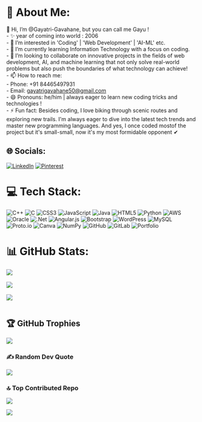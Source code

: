 # 💫 About Me:
👋 Hi, I’m @Gayatri-Gavahane, but you can call me Gayu !<br>- ✨ year of coming into world : 2006<br>- 👀 I’m interested in 'Coding' | 'Web Development' | 'AI-ML' etc.<br>- 🌱 I’m currently learning Information Technology with a focus on coding.<br>- 💞 I’m looking to collaborate on innovative projects in the fields of web development, AI, and machine learning that not only solve real-world problems but also push the boundaries of what technology can achieve!<br>- 📫 How to reach me:<br>- Phone: +91 84465497931<br>- Email: gayatrigavahane50@gmail.com<br>- 😄 Pronouns: he/him | always eager to learn new coding tricks and technologies !<br>- ⚡ Fun fact: Besides coding, I love biking through scenic routes and exploring new trails. I'm always eager to dive into the latest tech trends and master new programming languages. And yes, I once coded mostof the project but it's small-small, now it's my most formidable opponent ✔


## 🌐 Socials:
[![LinkedIn](https://img.shields.io/badge/LinkedIn-%230077B5.svg?logo=linkedin&logoColor=white)](https://linkedin.com/in/gayatrigavhane50@gmail.com) [![Pinterest](https://img.shields.io/badge/Pinterest-%23E60023.svg?logo=Pinterest&logoColor=white)](https://pinterest.com/gayatrigavhane50@gmail.com) 
  <br/>
# 💻 Tech Stack:
![C++](https://img.shields.io/badge/c++-%2300599C.svg?style=flat-square&logo=c%2B%2B&logoColor=white) ![C](https://img.shields.io/badge/c-%2300599C.svg?style=flat-square&logo=c&logoColor=white) ![CSS3](https://img.shields.io/badge/css3-%231572B6.svg?style=flat-square&logo=css3&logoColor=white) ![JavaScript](https://img.shields.io/badge/javascript-%23323330.svg?style=flat-square&logo=javascript&logoColor=%23F7DF1E) ![Java](https://img.shields.io/badge/java-%23ED8B00.svg?style=flat-square&logo=openjdk&logoColor=white) ![HTML5](https://img.shields.io/badge/html5-%23E34F26.svg?style=flat-square&logo=html5&logoColor=white) ![Python](https://img.shields.io/badge/python-3670A0?style=flat-square&logo=python&logoColor=ffdd54) ![AWS](https://img.shields.io/badge/AWS-%23FF9900.svg?style=flat-square&logo=amazon-aws&logoColor=white) ![Oracle](https://img.shields.io/badge/Oracle-F80000?style=flat-square&logo=oracle&logoColor=white) ![.Net](https://img.shields.io/badge/.NET-5C2D91?style=flat-square&logo=.net&logoColor=white) ![Angular.js](https://img.shields.io/badge/angular.js-%23E23237.svg?style=flat-square&logo=angularjs&logoColor=white) ![Bootstrap](https://img.shields.io/badge/bootstrap-%238511FA.svg?style=flat-square&logo=bootstrap&logoColor=white) ![WordPress](https://img.shields.io/badge/WordPress-%23117AC9.svg?style=flat-square&logo=WordPress&logoColor=white) ![MySQL](https://img.shields.io/badge/mysql-4479A1.svg?style=flat-square&logo=mysql&logoColor=white) ![Proto.io](https://img.shields.io/badge/Proto.io-161637?style=flat-square&logo=proto.io&logoColor=00e5ff) ![Canva](https://img.shields.io/badge/Canva-%2300C4CC.svg?style=flat-square&logo=Canva&logoColor=white) ![NumPy](https://img.shields.io/badge/numpy-%23013243.svg?style=flat-square&logo=numpy&logoColor=white) ![GitHub](https://img.shields.io/badge/github-%23121011.svg?style=flat-square&logo=github&logoColor=white) ![GitLab](https://img.shields.io/badge/gitlab-%23181717.svg?style=flat-square&logo=gitlab&logoColor=white) ![Portfolio](https://img.shields.io/badge/Portfolio-%23000000.svg?style=flat-square&logo=firefox&logoColor=#FF7139)
  <br/>
# 📊 GitHub Stats:
![](https://github-readme-stats.vercel.app/api?username=gayatrigavhane&theme=neon&hide_border=false&include_all_commits=false&count_private=false)<br/>  <br/>
![](https://github-readme-streak-stats.herokuapp.com/?user=gayatrigavhane&theme=neon&hide_border=false)<br/>  <br/>
![](https://github-readme-stats.vercel.app/api/top-langs/?username=gayatrigavhane&theme=neon&hide_border=false&include_all_commits=false&count_private=false&layout=compact)
    <br/><br/>
## 🏆 GitHub Trophies
![](https://github-profile-trophy.vercel.app/?username=gayatrigavhane&theme=radical&no-frame=false&no-bg=true&margin-w=4)
  <br/>
### ✍ Random Dev Quote
![](https://quotes-github-readme.vercel.app/api?type=horizontal&theme=radical)
  <br/>
### 🔝 Top Contributed Repo
![](https://github-contributor-stats.vercel.app/api?username=gayatrigavhane&limit=5&theme=neon&combine_all_yearly_contributions=true)
  <br/>
  
[![](https://visitcount.itsvg.in/api?id=gayatrigavhane&icon=10&color=0)](https://visitcount.itsvg.in)
